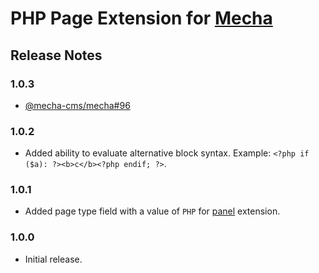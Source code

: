 PHP Page Extension for [Mecha](https://github.com/mecha-cms/mecha)
==================================================================

Release Notes
-------------

### 1.0.3

 - [@mecha-cms/mecha#96](https://github.com/mecha-cms/mecha/issues/96)

### 1.0.2

 - Added ability to evaluate alternative block syntax. Example: `<?php if ($a): ?><b>c</b><?php endif; ?>`.

### 1.0.1

 - Added page type field with a value of `PHP` for [panel](https://github.com/mecha-cms/x.panel) extension.

### 1.0.0

 - Initial release.